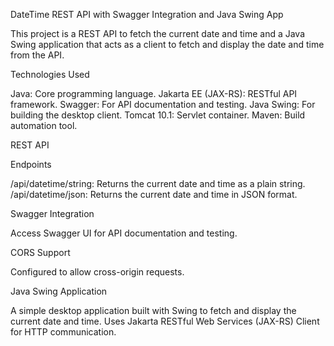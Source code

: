 DateTime REST API with Swagger Integration and Java Swing App

This project is a REST API to fetch the current date and time and a Java Swing application that acts as a client to fetch and display the date and time from the API.

Technologies Used

Java: Core programming language.
Jakarta EE (JAX-RS): RESTful API framework.
Swagger: For API documentation and testing.
Java Swing: For building the desktop client.
Tomcat 10.1: Servlet container.
Maven: Build automation tool.

REST API

Endpoints

/api/datetime/string: Returns the current date and time as a plain string.
/api/datetime/json: Returns the current date and time in JSON format.

Swagger Integration

Access Swagger UI for API documentation and testing.

CORS Support

Configured to allow cross-origin requests.

Java Swing Application

A simple desktop application built with Swing to fetch and display the current date and time. Uses Jakarta RESTful Web Services (JAX-RS) Client for HTTP communication.
